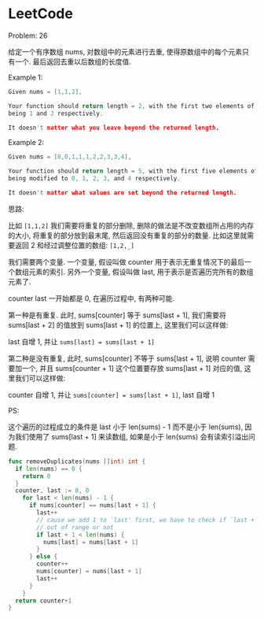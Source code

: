 # LeetCode

Problem: 26

给定一个有序数组 nums, 对数组中的元素进行去重, 使得原数组中的每个元素只有一个.
最后返回去重以后数组的长度值.

Example 1:

```c
Given nums = [1,1,2],

Your function should return length = 2, with the first two elements of nums
being 1 and 2 respectively.

It doesn't matter what you leave beyond the returned length.
```

Example 2:

```c
Given nums = [0,0,1,1,1,2,2,3,3,4],

Your function should return length = 5, with the first five elements of nums
being modified to 0, 1, 2, 3, and 4 respectively.

It doesn't matter what values are set beyond the returned length.
```

思路:

比如 `[1,1,2]` 我们需要将重复的部分删除,
删除的做法是不改变数组所占用的内存的大小, 将重复的部分放到最末尾,
然后返回没有重复的部分的数量. 比如这里就需要返回 2 和经过调整位置的数组:
`[1,2,_]`

我们需要两个变量. 一个变量, 假设叫做 counter
用于表示无重复情况下的最后一个数组元素的索引. 另外一个变量, 假设叫做 last,
用于表示是否遍历完所有的数组元素了.

counter last 一开始都是 0, 在遍历过程中, 有两种可能.

第一种是有重复. 此时, sums[counter] 等于 sums[last + 1], 我们需要将 sums[last +
2] 的值放到 sums[last + 1] 的位置上, 这里我们可以这样做:

last 自增 1, 并让 `sums[last] = sums[last + 1]`

第二种是没有重复, 此时, sums[counter] 不等于 sums[last + 1], 说明 counter
需要加一个, 并且 sums[counter + 1] 这个位置要存放 sums[last + 1] 对应的值,
这里我们可以这样做:

counter 自增 1, 并让 `sums[counter] = sums[last + 1]`, last 自增 1

PS:

这个遍历的过程成立的条件是 last 小于 len(sums) - 1 而不是小于 len(sums),
因为我们使用了 sums[last + 1] 来读数组, 如果是小于 len(sums) 会有读索引溢出问题.

```go
func removeDuplicates(nums []int) int {
  if len(nums) == 0 {
    return 0
  }
  counter, last := 0, 0
    for last < len(nums) - 1 {
      if nums[counter] == nums[last + 1] {
        last++
        // cause we add 1 to `last' first, we have to check if `last + 1' will
        // out of range or not
        if last + 1 < len(nums) {
          nums[last] = nums[last + 1]
        }
      } else {
        counter++
        nums[counter] = nums[last + 1]
        last++
      }
    }
  return counter+1
}
```
